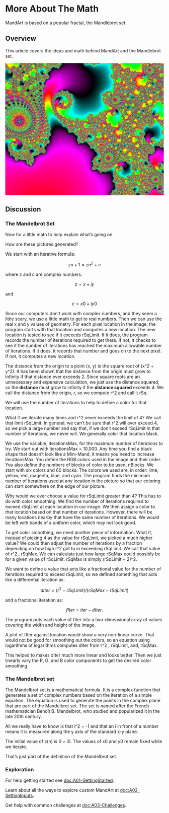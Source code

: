 # More About The Math

MandArt is based on a popular fractal, the Mandlebrot set. 


## Overview

This article covers the ideas and math behind MandArt and the Mandlebrot set.

![Example](mandart_a04.png)


## Discussion

### The Mandelbrot Set

Now for a little math to help explain what’s going on.

How are these pictures generated? 

We start with an iterative formula: 

```math
z n+1 = zn^2 + c
```

where z and c are complex numbers. 

```math
z = x + iy
```

and 

```math
c = x0 + iy0
```

Since our computers don’t work with complex numbers, and they seem a little scary, 
we use a little math to get to real numbers. Then we can use the real x and y values of geometry. 
For each pixel location in the
image, the program starts with that location and computes a new location. The new location is tested to see if it
exceeds rSqLimit. If it does, the program records the number of iterations required to get there. If not, it checks
to see if the number of iterations has reached the maximum allowable number of iterations. If it does, it records
that number and goes on to the next pixel. If not, it computes a new location.

The distance from the origin to a point (x, y) is the square root of (x^2 + y^2). It has been shown that the distance
from the origin must grow to infinity if that distance ever exceeds 2. Since square roots are an unnecessary and
expensive calculation, we just use the distance squared, so the **distance** must grow to infinity if the **distance
squared** exceeds 4. We call the distance from the origin, r, so we compute r^2 and call it rSq.

We will use the number of iterations to help to define a color for that location.

What if we iterate many times and r^2 never exceeds the limit of 4? We call that limit rSqLimit. In general, we
can’t be sure that r^2 will ever exceed 4, so we pick a large number and say that, if we don’t exceed rSqLimit in
that number of iterations, we never will. We generally color that location black.

We use the variable, iterationsMax, for the maximum number of iterations to try. We start out with
iterationsMax = 10,000. Any time you find a black shape that doesn’t look like a Mini-Mand, it means you need
to increase iterationsMax. You define the RGB colors used in the image and their order. You also define the
numbers of blocks of color to be used, nBlocks. We start with six colors and 60 blocks. The colors we used are,
in order: lime, yellow, red, magenta, blue, and cyan. The program finds the minimum number of iterations used
at any location in the picture so that our coloring can start somewhere on the edge of our picture.

Why would we ever choose a value for rSqLimit greater than 4? This has to do with color smoothing. We find
the number of iterations required to exceed rSqLimit at each location in our image. We then assign a color to
that location based on that number of iterations. However, there will be many locations nearby that have the
same number of iterations. We would be left with bands of a uniform color, which may not look good.

To get color smoothing, we need another piece of information. What if, instead of picking 4 as the value for
rSqLimit, we picked a much higher value? We could then adjust the number of iterations by a fraction
depending on how high r^2 got to in exceeding rSqLimit. We call that value of r^2 , rSqMax. We can calculate just
how large rSqMax could possibly be for a given value of rSqLimit. rSqMax is simply (rSqLimit + 2)^2.

We want to define a value that acts like a fractional value for the number of iterations required to exceed
rSqLimit, so we defined something that acts like a differential iteration as:

```math
dIter = (r^2 - rSqLimit)/(rSqMax - rSqLimit)
```

and a fractional iteration as:

```math
fIter = iter - dIter.
```

The program puts each value of fIter into a two-dimensional array of values covering the width and height of
the image.

A plot of fIter against location would show a very non-linear curve. That would not be good for smoothing out
the colors, so an equation using logarithms of logarithms computes dIter from r^2 , rSqLimit, and, rSqMax.

This helped to makes dIter much more linear and looks better. Then we just linearly vary the R, G, and B color
components to get the desired color smoothing.


### The Mandelbrot set

The Mandelbrot set is a mathematical formula. 
It is a complex function that generates a set of complex numbers based on the iteration of a simple equation. 
The equation is used to generate the points in the complex plane that are part of the Mandelbrot set. 
The set is named after the French mathematician Benoît B. Mandelbrot, who studied and popularized it in the late 20th century.

All we really have to know is that i^2 = -1 and that an i in front of a number means it is measured along the y axis of the standard x-y plane. 

The initial value of z(n) is 0 + i0. The values of x0 and y0 remain fixed while we iterate. 

That’s just part of the definition of the Mandelbrot set.

### Exploration

For help getting started see <doc:A01-GettingStarted>.

Learn about all the ways to explore custom MandArt at <doc:A02-SettingInputs>.

Get help with common challenges at <doc:A03-Challenges>.

